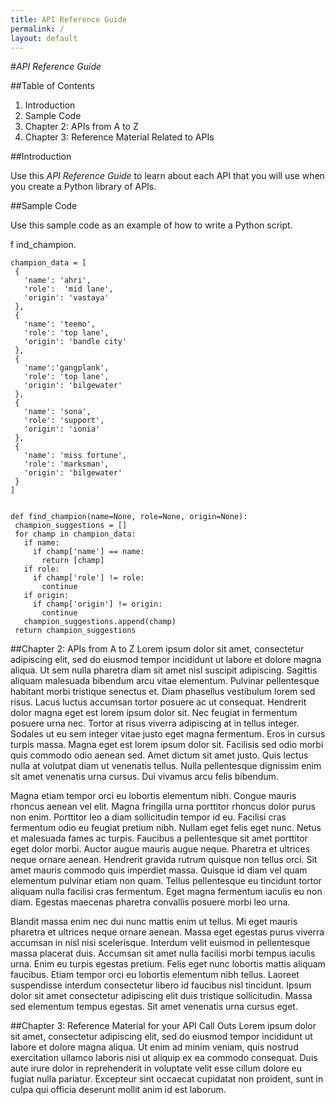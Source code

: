 ```yaml
---
title: API Reference Guide
permalink: /
layout: default
---
```


#*API Reference Guide*

##Table of Contents
1. Introduction
2. Sample Code
3. Chapter 2: APIs from A to Z
4. Chapter 3: Reference Material Related to APIs

##Introduction 

Use this *API Reference Guide* to learn about each API that you will use when you create a Python library of APIs.

##Sample Code

Use this sample code as an example of how to write a Python script.

   f ind_champion.

    champion_data = [
     {
       'name': 'ahri',
       'role':  'mid lane',
       'origin': 'vastaya'
     },
     {
       'name': 'teemo',
       'role': 'top lane',
       'origin': 'bandle city'
     },
     {
       'name':'gangplank',
       'role': 'top lane',
       'origin': 'bilgewater'
     },
     {
       'name': 'sona',
       'role': 'support',
       'origin': 'ionia'
     },
     {
       'name': 'miss fortune',
       'role': 'marksman',
       'origin': 'bilgewater'
     }
    ]


    def find_champion(name=None, role=None, origin=None):
     champion_suggestions = []
     for champ in champion_data:
       if name:
         if champ['name'] == name:
           return [champ]
       if role:
         if champ['role'] != role:
           continue
       if origin:
         if champ['origin'] != origin:
           continue
       champion_suggestions.append(champ)
     return champion_suggestions

##Chapter 2: APIs from A to Z
Lorem ipsum dolor sit amet, consectetur adipiscing elit, sed do eiusmod tempor incididunt ut labore et dolore magna aliqua. Ut sem nulla pharetra diam sit amet nisl suscipit adipiscing. Sagittis aliquam malesuada bibendum arcu vitae elementum. Pulvinar pellentesque habitant morbi tristique senectus et. Diam phasellus vestibulum lorem sed risus. Lacus luctus accumsan tortor posuere ac ut consequat. Hendrerit dolor magna eget est lorem ipsum dolor sit. Nec feugiat in fermentum posuere urna nec. Tortor at risus viverra adipiscing at in tellus integer. Sodales ut eu sem integer vitae justo eget magna fermentum. Eros in cursus turpis massa. Magna eget est lorem ipsum dolor sit. Facilisis sed odio morbi quis commodo odio aenean sed. Amet dictum sit amet justo. Quis lectus nulla at volutpat diam ut venenatis tellus. Nulla pellentesque dignissim enim sit amet venenatis urna cursus. Dui vivamus arcu felis bibendum.

Magna etiam tempor orci eu lobortis elementum nibh. Congue mauris rhoncus aenean vel elit. Magna fringilla urna porttitor rhoncus dolor purus non enim. Porttitor leo a diam sollicitudin tempor id eu. Facilisi cras fermentum odio eu feugiat pretium nibh. Nullam eget felis eget nunc. Netus et malesuada fames ac turpis. Faucibus a pellentesque sit amet porttitor eget dolor morbi. Auctor augue mauris augue neque. Pharetra et ultrices neque ornare aenean. Hendrerit gravida rutrum quisque non tellus orci. Sit amet mauris commodo quis imperdiet massa. Quisque id diam vel quam elementum pulvinar etiam non quam. Tellus pellentesque eu tincidunt tortor aliquam nulla facilisi cras fermentum. Eget magna fermentum iaculis eu non diam. Egestas maecenas pharetra convallis posuere morbi leo urna.

Blandit massa enim nec dui nunc mattis enim ut tellus. Mi eget mauris pharetra et ultrices neque ornare aenean. Massa eget egestas purus viverra accumsan in nisl nisi scelerisque. Interdum velit euismod in pellentesque massa placerat duis. Accumsan sit amet nulla facilisi morbi tempus iaculis urna. Enim eu turpis egestas pretium. Felis eget nunc lobortis mattis aliquam faucibus. Etiam tempor orci eu lobortis elementum nibh tellus. Laoreet suspendisse interdum consectetur libero id faucibus nisl tincidunt. Ipsum dolor sit amet consectetur adipiscing elit duis tristique sollicitudin. Massa sed elementum tempus egestas. Sit amet venenatis urna cursus eget.

##Chapter 3: Reference Material for your API Call Outs
Lorem ipsum dolor sit amet, consectetur adipiscing elit, sed do eiusmod tempor incididunt ut labore et dolore magna aliqua. Ut enim ad minim veniam, quis nostrud exercitation ullamco laboris nisi ut aliquip ex ea commodo consequat. Duis aute irure dolor in reprehenderit in voluptate velit esse cillum dolore eu fugiat nulla pariatur. Excepteur sint occaecat cupidatat non proident, sunt in culpa qui officia deserunt mollit anim id est laborum.
